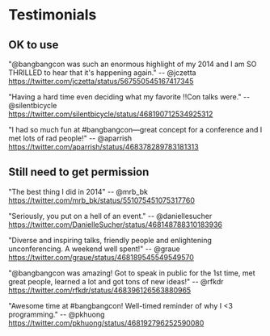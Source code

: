 # Testimonials

## OK to use

"@bangbangcon was such an enormous highlight of my 2014 and I am SO THRILLED to hear that it's happening again." -- @jczetta
https://twitter.com/jczetta/status/567550545167417345

"Having a hard time even deciding what my favorite !!Con talks were." -- @silentbicycle
https://twitter.com/silentbicycle/status/468190712534925312

"I had so much fun at #bangbangcon—great concept for a conference and I met lots of rad people!" -- @aparrish
https://twitter.com/aparrish/status/468378289783181313

## Still need to get permission

"The best thing I did in 2014" -- @mrb_bk
https://twitter.com/mrb_bk/status/551075451075317760

"Seriously, you put on a hell of an event." -- @daniellesucher
https://twitter.com/DanielleSucher/status/468148788310183936

"Diverse and inspiring talks, friendly people and enlightening unconferencing. A weekend well spent!" -- @graue
https://twitter.com/graue/status/468189545549549570

"@bangbangcon was amazing! Got to speak in public for the 1st time, met great people, learned a lot and got tons of new ideas!" -- @rfkdr
https://twitter.com/rfkdr/status/468396126563880965

"Awesome time at #bangbangcon! Well-timed reminder of why I <3 programming." -- @pkhuong
https://twitter.com/pkhuong/status/468192796252590080
